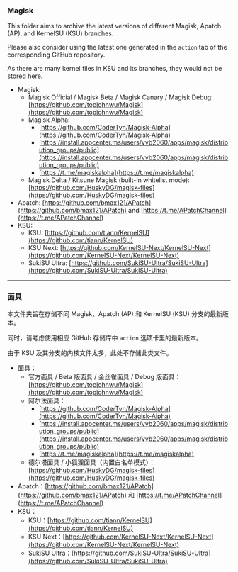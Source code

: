 ### Magisk

This folder aims to archive the latest versions of different Magisk, Apatch (AP), and KernelSU (KSU) branches. 

Please also consider using the latest one generated in the ``action`` tab of the corresponding GitHub repository. 

As there are many kernel files in KSU and its branches, they would not be stored here. 

- Magisk: 
  - Magisk Official / Magisk Beta / Magisk Canary / Magisk Debug: [https://github.com/topjohnwu/Magisk](https://github.com/topjohnwu/Magisk)
  - Magisk Alpha: 
    - [https://github.com/CoderTyn/Magisk-Alpha](https://github.com/CoderTyn/Magisk-Alpha)
    - [https://install.appcenter.ms/users/vvb2060/apps/magisk/distribution_groups/public](https://install.appcenter.ms/users/vvb2060/apps/magisk/distribution_groups/public)
    - [https://t.me/magiskalpha](https://t.me/magiskalpha)
  - Magisk Delta / Kitsune Magisk (built-in whitelist mode): [https://github.com/HuskyDG/magisk-files](https://github.com/HuskyDG/magisk-files)
- Apatch: [https://github.com/bmax121/APatch](https://github.com/bmax121/APatch) and [https://t.me/APatchChannel](https://t.me/APatchChannel)
- KSU: 
  - KSU: [https://github.com/tiann/KernelSU](https://github.com/tiann/KernelSU)
  - KSU Next: [https://github.com/KernelSU-Next/KernelSU-Next](https://github.com/KernelSU-Next/KernelSU-Next)
  - SukiSU Ultra: [https://github.com/SukiSU-Ultra/SukiSU-Ultra](https://github.com/SukiSU-Ultra/SukiSU-Ultra)

---

### 面具

本文件夹旨在存储不同 Magisk、Apatch (AP) 和 KernelSU (KSU) 分支的最新版本。

同时，请考虑使用相应 GitHub 存储库中 ``action`` 选项卡里的最新版本。

由于 KSU 及其分支的内核文件太多，此处不存储此类文件。

- 面具：
  - 官方面具 / Beta 版面具 / 金丝雀面具 / Debug 版面具：[https://github.com/topjohnwu/Magisk](https://github.com/topjohnwu/Magisk)
  - 阿尔法面具：
    - [https://github.com/CoderTyn/Magisk-Alpha](https://github.com/CoderTyn/Magisk-Alpha)
    - [https://install.appcenter.ms/users/vvb2060/apps/magisk/distribution_groups/public](https://install.appcenter.ms/users/vvb2060/apps/magisk/distribution_groups/public)
    - [https://t.me/magiskalpha](https://t.me/magiskalpha)
  - 德尔塔面具 / 小狐狸面具（内置白名单模式）：[https://github.com/HuskyDG/magisk-files](https://github.com/HuskyDG/magisk-files)
- Apatch：[https://github.com/bmax121/APatch](https://github.com/bmax121/APatch) 和 [https://t.me/APatchChannel](https://t.me/APatchChannel)
- KSU：
  - KSU：[https://github.com/tiann/KernelSU](https://github.com/tiann/KernelSU)
  - KSU Next：[https://github.com/KernelSU-Next/KernelSU-Next](https://github.com/KernelSU-Next/KernelSU-Next)
  - SukiSU Ultra：[https://github.com/SukiSU-Ultra/SukiSU-Ultra](https://github.com/SukiSU-Ultra/SukiSU-Ultra)
